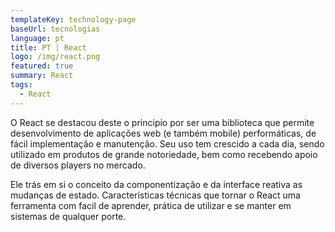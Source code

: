 ```yaml
---
templateKey: technology-page
baseUrl: tecnologias
language: pt
title: PT | React
logo: /img/react.png
featured: true
summary: React
tags:
  - React
---
```

O React se destacou deste o principio por ser uma biblioteca que permite desenvolvimento de aplicações web (e também mobile) performáticas, de fácil implementação e manutenção. Seu uso tem crescido a cada dia, sendo utilizado em produtos de grande notoriedade, bem como recebendo apoio de diversos players no mercado.

Ele trás em si o conceito da componentização e da interface reativa as mudanças de estado. Características técnicas que tornar o React uma ferramenta com facil de aprender, prática de utilizar e se manter em sistemas de qualquer porte.
